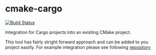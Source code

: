 # cmake-cargo
[![Build Status](https://andrewgaspar.visualstudio.com/cmake-cargo/_apis/build/status/Cargo%20CMake-CI?branchName=master)](https://andrewgaspar.visualstudio.com/cmake-cargo/_build/latest?definitionId=1&branchName=master)

Integration for Cargo projects into an existing CMake project.

This tool has fairly stright forward approach and can be added to you project easilly. For example integration please see following [repository](https://github.com/AndrewGaspar/cmake_including_rust)
